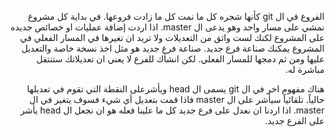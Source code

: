 ﻿<p dir="RTL">
الفروع في ال  git كأنها شجره كل ما نمت كل ما زادت فروعها. في بداية كل مشروع نمشي على مسار واحد وهو يدعى ال master. اذا اردت إضافة عمليات او خصائص جديده على المشروع لكنك لست واثق من التعديلات ولا تريد ان تغيرها في المسار الفعلي في المشروع يمكنك صناعة فرع جديد. صناعة فرع جديد هو مثل اخذ نسخة خاصة والتعديل عليها ومن ثم دمجها للمسار الفعلي. لكن انشأك للفرع لا يعني ان تعديلاتك ستنتقل مباشرة له.
</p>

<p dir="RTL">
هناك مفهوم اخر في ال git يسمى ال head  ويأشرعلى النقطة التي تقوم في تعديلها حالياً. تلقائياً سيأشر على ال master فاذا قمت بتعديل أي شيء فسوف يتغير في ال master. اذا اردنا ان نعدل على فرع جديد كل ما علينا فعله هو ان نجعل ال head  يأشر على الفرع جديد.
</p>

